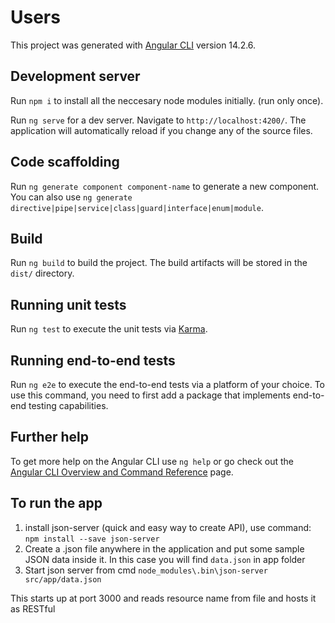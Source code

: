 # Users

This project was generated with [Angular CLI](https://github.com/angular/angular-cli) version 14.2.6.

## Development server

Run `npm i` to install all the neccesary node modules initially. (run only once).

Run `ng serve` for a dev server. Navigate to `http://localhost:4200/`. The application will automatically reload if you change any of the source files.

## Code scaffolding

Run `ng generate component component-name` to generate a new component. You can also use `ng generate directive|pipe|service|class|guard|interface|enum|module`.

## Build

Run `ng build` to build the project. The build artifacts will be stored in the `dist/` directory.

## Running unit tests

Run `ng test` to execute the unit tests via [Karma](https://karma-runner.github.io).

## Running end-to-end tests

Run `ng e2e` to execute the end-to-end tests via a platform of your choice. To use this command, you need to first add a package that implements end-to-end testing capabilities.

## Further help

To get more help on the Angular CLI use `ng help` or go check out the [Angular CLI Overview and Command Reference](https://angular.io/cli) page.

## To run the app

1. install json-server (quick and easy way to create API), use command:  `npm install --save json-server`
2. Create a .json file anywhere in the application and put some sample JSON data inside it. In this case you will find `data.json` in app folder
3. Start json server from cmd
            `node_modules\.bin\json-server src/app/data.json`

This starts up at port 3000 and reads resource name from file and hosts it as RESTful
